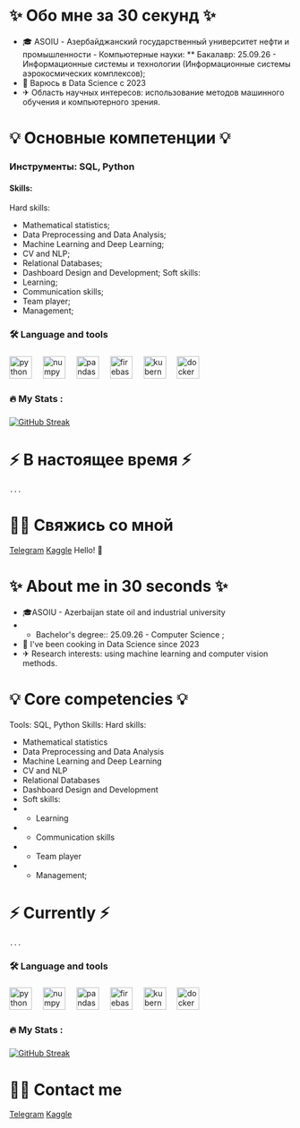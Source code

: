 # ✨ Обо мне за 30 секунд ✨

* 🎓 ASOIU - Азербайджанский государственный университет нефти и промышленности - Компьютерные науки:
** Бакалавр: 25.09.26 - Информационные системы и технологии (Информационные системы аэрокосмических комплексов);
* 🤖 Варюсь в Data Science с 2023
* ✈ Область научных интересов: использование методов машинного обучения и компьютерного зрения.

# 💡 Основные компетенции 💡

### Инструменты: SQL, Python
#### Skills:
Hard skills:
 * Mathematical statistics;
 * Data Preprocessing and Data Analysis;
 * Machine Learning and Deep Learning;
 * CV and NLP;
 * Relational Databases;
 * Dashboard Design and Development;
Soft skills:
 * Learning;
 * Communication skills;
 * Team player;
 * Management;
 


<h3 align="left">🛠 Language and tools</h3>

###

<div align="left">
 
  <img src="https://cdn.jsdelivr.net/gh/devicons/devicon/icons/python/python-original-wordmark.svg" height="40" alt="python logo"  />
  <img width="12" />
  <img src="https://cdn.jsdelivr.net/gh/devicons/devicon/icons/numpy/numpy-original-wordmark.svg" height="40" alt="numpy logo"  />
  <img width="12" />
  <img src="https://cdn.jsdelivr.net/gh/devicons/devicon/icons/pandas/pandas-original-wordmark.svg" height="40" alt="pandas logo"  />
  <img width="12" />
  <img src="https://cdn.jsdelivr.net/gh/devicons/devicon/icons/firebase/firebase-plain-wordmark.svg" height="40" alt="firebase logo"  />
  <img width="12" />
  <img src="https://cdn.jsdelivr.net/gh/devicons/devicon/icons/kubernetes/kubernetes-plain.svg" height="40" alt="kubernetes logo"  />
  <img width="12" />
  <img src="https://cdn.jsdelivr.net/gh/devicons/devicon/icons/docker/docker-plain-wordmark.svg" height="40" alt="docker logo"  />
</div>

###

<h3 align="left">🔥   My Stats :</h3>

###
[![GitHub Streak](https://streak-stats.demolab.com?user=Mekhty111&locale=ru)](https://git.io/streak-stats)
###

# ⚡️ В настоящее время ⚡️
    ...

# 🙌🏻 Свяжись со мной

[Telegram](https://t.me/mousttym)
[Kaggle](https://www.kaggle.com/mekhtymekhtyev)
Hello! 👋

# ✨ About me in 30 seconds ✨

* 🎓ASOIU - Azerbaijan state oil and industrial university 
* * Bachelor's degree:: 25.09.26 - Computer Science ;
* 🤖 I've been cooking in Data Science since 2023
* ✈ Research interests: using machine learning and computer vision methods.
  
# 💡 Core competencies 💡

Tools: SQL, Python
Skills:
Hard skills: 
* Mathematical statistics
* Data Preprocessing and Data Analysis
* Machine Learning and Deep Learning
* CV and NLP
* Relational Databases
* Dashboard Design and Development
* Soft skills:
* * Learning
* * Communication skills
* * Team player
* * Management;
    
# ⚡️ Currently ⚡️
    ...


<h3 align="left">🛠 Language and tools</h3>

###

<div align="left">
 
  <img src="https://cdn.jsdelivr.net/gh/devicons/devicon/icons/python/python-original-wordmark.svg" height="40" alt="python logo"  />
  <img width="12" />
  <img src="https://cdn.jsdelivr.net/gh/devicons/devicon/icons/numpy/numpy-original-wordmark.svg" height="40" alt="numpy logo"  />
  <img width="12" />
  <img src="https://cdn.jsdelivr.net/gh/devicons/devicon/icons/pandas/pandas-original-wordmark.svg" height="40" alt="pandas logo"  />
  <img width="12" />
  <img src="https://cdn.jsdelivr.net/gh/devicons/devicon/icons/firebase/firebase-plain-wordmark.svg" height="40" alt="firebase logo"  />
  <img width="12" />
  <img src="https://cdn.jsdelivr.net/gh/devicons/devicon/icons/kubernetes/kubernetes-plain.svg" height="40" alt="kubernetes logo"  />
  <img width="12" />
  <img src="https://cdn.jsdelivr.net/gh/devicons/devicon/icons/docker/docker-plain-wordmark.svg" height="40" alt="docker logo"  />
</div>

###

<h3 align="left">🔥   My Stats :</h3>

###
[![GitHub Streak](https://streak-stats.demolab.com?user=Mekhty111)](https://git.io/streak-stats)
###


# 🙌🏻 Contact me

[Telegram](https://t.me/mousttym)
[Kaggle](https://www.kaggle.com/mekhtymekhtyev)
